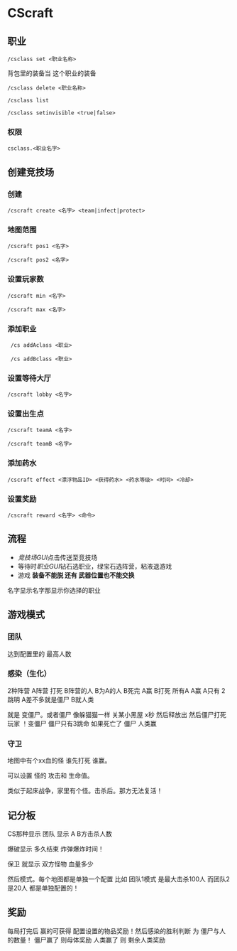 # CScraft

## 职业
``/csclass set <职业名称>``

背包里的装备当 这个职业的装备

``/csclass delete <职业名称>``

``/csclass list``

``/csclass setinvisible <true|false>``

### 权限
``csclass.<职业名字>``

## 创建竞技场
### 创建
``/cscraft create <名字> <team|infect|protect>``

### 地图范围
``/cscraft pos1 <名字>``

``/cscraft pos2 <名字>``

### 设置玩家数
``/cscraft min <名字>``

``/cscraft max <名字>``

### 添加职业
`` /cs addAclass <职业>``

`` /cs addBclass <职业>``

### 设置等待大厅
``/cscraft lobby <名字>``

### 设置出生点
``/cscraft teamA <名字>``

``/cscraft teamB <名字>``

### 添加药水
``/cscraft effect <漂浮物品ID> <获得药水> <药水等级> <时间> <冷却>``

### 设置奖励
``/cscraft reward <名字> <命令>``

## 流程
- *竞技场GUI*点击传送至竞技场
- 等待时*职业GUI*钻石选职业，绿宝石选阵营，粘液退游戏
- 游戏 **装备不能脱 还有 武器位置也不能交换**

名字显示名字那显示你选择的职业

## 游戏模式
### 团队
达到配置里的 最高人数 

### 感染（生化）
2种阵营 A阵营 打死 B阵营的人 B为A的人  B死完 A赢   B打死 所有A A赢 A只有 2跳明  A差不多就是僵尸  B就人类

就是 变僵尸。或者僵尸 像躲猫猫一样 关某小黑屋 x秒 然后释放出  然后僵尸打死 玩家 ！变僵尸  僵尸只有3跳命 如果死亡了 僵尸 人类赢

### 守卫
地图中有个xx血的怪 谁先打死 谁赢。

可以设置 怪的 攻击和 生命值。

类似于起床战争，家里有个怪。击杀后。那方无法复活！

## 记分板
CS那种显示 团队 显示 A B方击杀人数

爆破显示 多久结束 炸弹爆炸时间！

保卫 就显示 双方怪物 血量多少

然后模式。每个地图都是单独一个配置 比如 团队1模式  是最大击杀100人  而团队2是20人  都是单独配置的！

## 奖励
每局打完后 赢的可获得 配置设置的物品奖励！然后感染的胜利判断 为 僵尸与人的数量！  僵尸赢了 则母体奖励  人类赢了 则 剩余人类奖励